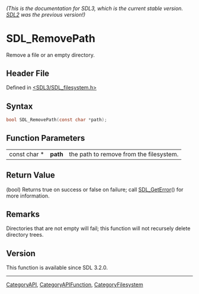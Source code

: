 ###### (This is the documentation for SDL3, which is the current stable version. [SDL2](https://wiki.libsdl.org/SDL2/) was the previous version!)
# SDL_RemovePath

Remove a file or an empty directory.

## Header File

Defined in [<SDL3/SDL_filesystem.h>](https://github.com/libsdl-org/SDL/blob/main/include/SDL3/SDL_filesystem.h)

## Syntax

```c
bool SDL_RemovePath(const char *path);
```

## Function Parameters

|              |          |                                         |
| ------------ | -------- | --------------------------------------- |
| const char * | **path** | the path to remove from the filesystem. |

## Return Value

(bool) Returns true on success or false on failure; call
[SDL_GetError](SDL_GetError)() for more information.

## Remarks

Directories that are not empty will fail; this function will not recursely
delete directory trees.

## Version

This function is available since SDL 3.2.0.

----
[CategoryAPI](CategoryAPI), [CategoryAPIFunction](CategoryAPIFunction), [CategoryFilesystem](CategoryFilesystem)

